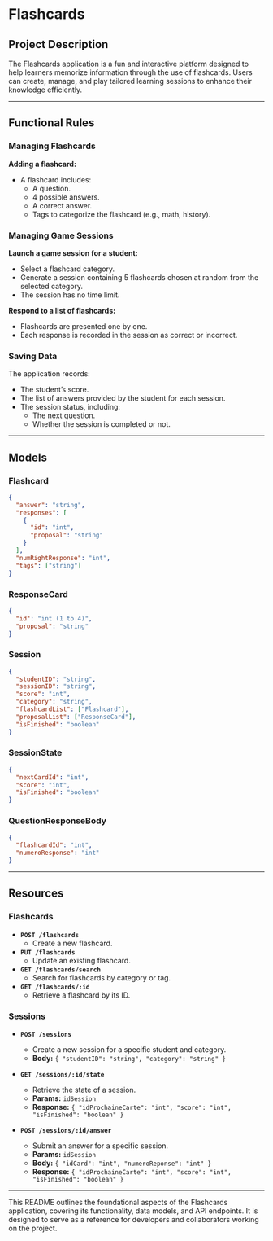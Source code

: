 # Flashcards

## Project Description
The Flashcards application is a fun and interactive platform designed to help learners memorize information through the use of flashcards. Users can create, manage, and play tailored learning sessions to enhance their knowledge efficiently.

---

## Functional Rules

### Managing Flashcards
**Adding a flashcard:**
- A flashcard includes:
  - A question.
  - 4 possible answers.
  - A correct answer.
  - Tags to categorize the flashcard (e.g., math, history).

### Managing Game Sessions
**Launch a game session for a student:**
- Select a flashcard category.
- Generate a session containing 5 flashcards chosen at random from the selected category.
- The session has no time limit.

**Respond to a list of flashcards:**
- Flashcards are presented one by one.
- Each response is recorded in the session as correct or incorrect.

### Saving Data
The application records:
- The student’s score.
- The list of answers provided by the student for each session.
- The session status, including:
  - The next question.
  - Whether the session is completed or not.

---

## Models

### Flashcard
```json
{
  "answer": "string",
  "responses": [
    {
      "id": "int",
      "proposal": "string"
    }
  ],
  "numRightResponse": "int",
  "tags": ["string"]
}
```

### ResponseCard
```json
{
  "id": "int (1 to 4)",
  "proposal": "string"
}
```

### Session
```json
{
  "studentID": "string",
  "sessionID": "string",
  "score": "int",
  "category": "string",
  "flashcardList": ["Flashcard"],
  "proposalList": ["ResponseCard"],
  "isFinished": "boolean"
}
```

### SessionState
```json
{
  "nextCardId": "int",
  "score": "int",
  "isFinished": "boolean"
}
```

### QuestionResponseBody
```json
{
  "flashcardId": "int",
  "numeroResponse": "int"
}
```

---

## Resources

### Flashcards
- **`POST /flashcards`**
  - Create a new flashcard.
- **`PUT /flashcards`**
  - Update an existing flashcard.
- **`GET /flashcards/search`**
  - Search for flashcards by category or tag.
- **`GET /flashcards/:id`**
  - Retrieve a flashcard by its ID.

### Sessions
- **`POST /sessions`**
  - Create a new session for a specific student and category.
  - **Body:** `{ "studentID": "string", "category": "string" }`

- **`GET /sessions/:id/state`**
  - Retrieve the state of a session.
  - **Params:** `idSession`
  - **Response:** `{ "idProchaineCarte": "int", "score": "int", "isFinished": "boolean" }`

- **`POST /sessions/:id/answer`**
  - Submit an answer for a specific session.
  - **Params:** `idSession`
  - **Body:** `{ "idCard": "int", "numeroReponse": "int" }`
  - **Response:** `{ "idProchaineCarte": "int", "score": "int", "isFinished": "boolean" }`

---

This README outlines the foundational aspects of the Flashcards application, covering its functionality, data models, and API endpoints. It is designed to serve as a reference for developers and collaborators working on the project.

